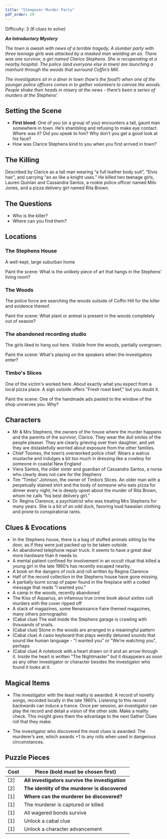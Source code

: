 ```yaml
---
title: "Sleepover Murder Party"
pdf_order: 29
---
```


Difficulty: 3
_(6 clues to solve)_

**_An Introductory Mystery_**

_The town is awash with news of a terrible tragedy. A slumber party with three teenage girls was attacked by a masked man wielding an ax. There was one survivor, a girl named Clarice Stephens. She is recuperating at a nearby hospital. The police (and everyone else in town) are launching a manhunt through the woods that surround Coffin’s Mill._

_The investigators sit in a diner in town (how’s the food?) when one of the younger police officers comes in to gather volunteers to canvas the woods. People shake their heads in misery at the news - there’s been a series of murders at the Stephens’._

## Setting the Scene

- **First blood**: One of you (or a group of you) encounters a tall, gaunt man somewhere in town. He’s shambling and refusing to make eye contact. Where was it? Did you speak to him? Why don’t you get a good look at his face?
- How was Clarice Stephens kind to you when you first arrived in town?

## The Killing

Described by Clarice as a tall man wearing “a full leather body suit”, “Elvis hair”, and carrying “an ax like a knight uses.” He killed two teenage girls, Lauren Quinlan and Cassandra Santos, a rookie police officer named Milo Jones, and a pizza delivery girl named Rita Brown.

## The Questions

- Who is the killer?
- Where can you find them?

## Locations

### The Stephens House

A well-kept, large suburban home

Paint the scene: What is the unlikely piece of art that hangs in the Stephens’ living room?

### The Woods

The police force are searching the woods outside of Coffin Hill for the killer and evidence thereof.

Paint the scene: What plant or animal is present in the woods completely out of season?

### The abandoned recording studio

The girls liked to hang out here. Visible from the woods, partially overgrown.

Paint the scene: What's playing on the speakers when the investigators enter?

### Timbo's Slices

One of the victim's worked here. About exactly what you expect from a local pizza place. A sign outside offers "Fresh roast beef," but you doubt it.

Paint the scene: One of the handmade ads pasted to the window of the shop unnerves you. Why?

## Characters

- Mr & Mrs Stephens, the owners of the house where the murder happens and the parents of the survivor, Clarice. They wear the dull smiles of the people pleaser. They are clearly grieving over their daughter, and yet they are distastefully worried about exposure from the other families.
- Chief Toomes, the town’s overworked police chief. Wears a walrus mustache and indulges a bit too much in dressing like a cowboy for someone in coastal New England
- Viera Santos, the older sister and guardian of Cassandra Santos, a nurse who clearly does not care for the Stephens
- Tim “Timbo” Johnson, the owner of Timbo’s Slices. An older man with a perpetually stained shirt and the body of someone who eats pizza for dinner every night, he is deeply upset about the murder of Rita Brown, whom he calls “his best delivery girl.”
- Dr. Regina Clarence, a psychiatrist who was treating Mrs Stephens for many years. She is a bit of an odd duck, favoring loud hawaiian clothing and prone to conspiratorial rants.

## Clues & Evocations

- In the Stephens house, there is a bag of stuffed animals sitting by the door, as if they were just packed up to be taken outside.
- An abandoned telephone repair truck. It seems to have a great deal more hardware than it needs to.
- A mental patient confined for involvement in an occult ritual that killed a young girl in the late 1960’s has recently escaped nearby.
- A book on the dangers of rock and roll written by Regina Clarence
- Half of the record collection in the Stephens house have gone missing.
- A partially burnt scrap of paper found in the fireplace with a coded message that reads "I wanted you."
- A camp in the woods, recently abandoned
- The Kiss of Aquarius, an infamous true crime book about sixties cult murders with the cover ripped off
- A stack of magazines, some Renaissance Faire themed magazines, many others pornographic
- (Cabal clue) The wall inside the Stephens garage is crawling with thousands of snails.
- (Cabal clue) Stone in the woods are arranged in a meaningful pattern
- (Cabal clue) A casio keyboard that plays weirdly detuned sounds that sound like human language - "I wanted you" or "We're watching you", perhaps
- (Cabal clue) A notebook with a heart drawn on it and an arrow through it. Inside the heart is written “The Nightmaster” but it disappears as soon as any other investigator or character besides the investigator who found it looks at it.

## Magical Items

- The investigator with the least reality is awarded: A record of novelty songs, recorded locally in the late 1960’s. Listening to this record backwards can induce a trance. Once per session, an investigator can play the record and detail a vision of the other side. Make a reality check. This insight gives them the advantage to the next Gather Clues roll that they make.

- The investigator who discovered the most clues is awarded: The murderer’s axe, which awards +1 to any rolls when used in dangerous circumstances.

## Puzzle Pieces

| Cost | Piece (bold must be chosen first)               |
| ---- | ----------------------------------------------- |
| [2]  | **All investigators survive the investigation** |
| [2]  | **The identity of the murderer is discovered**  |
| [1]  | **Where can the murderer be discovered?**       |
| [1]  | The murderer is captured or killed              |
| [1]  | All wagered bonds survive                       |
| [1]  | Unlock a cabal clue                             |
| [1]  | Unlock a character advancement                  |
